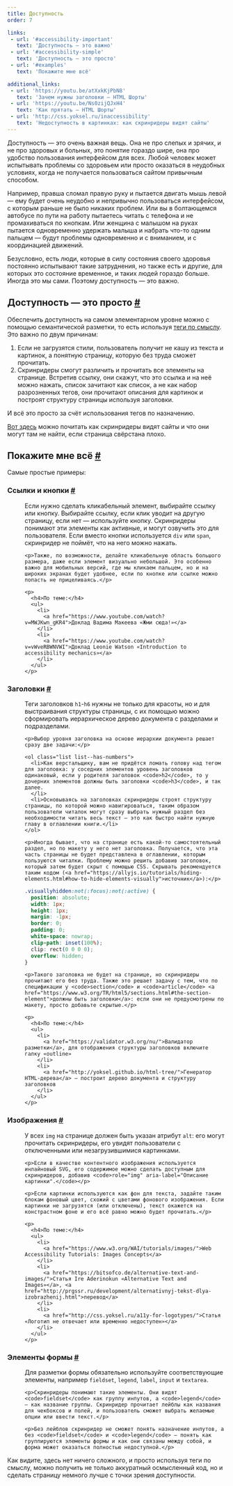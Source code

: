 ```yaml
---
title: Доступность
order: 7

links:
 - url: '#accessibility-important'
   text: 'Доступность — это важно'
 - url: '#accessibility-simple'
   text: 'Доступность — это просто'
 - url: '#examples'
   text: 'Покажите мне всё'

additional_links:
 - url: 'https://youtu.be/atXxkKjPbN8'
   text: 'Зачем нужны заголовки — HTML Шорты'
 - url: 'https://youtu.be/Ns0zijQJxH4'
   text: 'Как прятать — HTML Шорты'
 - url: 'http://css.yoksel.ru/inaccessibility'
   text: 'Недоступность в картинках: как скринридеры видят сайты'
---
```


<p id="accessibility-important">Доступность — это очень важная вещь. Она не про слепых и зрячих, и не про здоровых и больных, это понятие гораздо шире, она про удобство пользования интерфейсом для всех. Любой человек может испытывать проблемы со здоровьем или просто оказаться в неудобных условиях, когда не получается пользоваться сайтом привычным способом.</p>

<p>Например, правша сломал правую руку и пытается двигать мышь левой — ему будет очень неудобно и непривычно пользоваться интерфейсом, с которым раньше не было никаких проблем. Или вы в болтающемся автобусе по пути на работу пытаетесь читать с телефона и не промахиваться по кнопкам. Или женщина с малышом на руках пытается одновременно удержать малыша и набрать что-то одним пальцем — будут проблемы одновременно и с вниманием, и с координацией движений.</p>

<p>Безусловно, есть люди, которые в силу состояния своего здоровья постоянно испытывают такие затруднения, но также есть и другие, для которых это состояние временное, и таких людей гораздо больше. Иногда это мы сами. Поэтому доступность — это важно.</p>

<h2 id="accessibility-simple">Доступность — это просто <a class="post__anchor" href="#accessibility-simple">#</a></h2>

<p>Обеспечить доступность на самом элементарном уровне можно с помощью семантической разметки, то есть используя <a href="../first-steps/#tags">теги по смыслу</a>. Это важно по двум причинам:</p>

<ol class="list list--has-numbers">
  <li>Если не загрузятся стили, пользователь получит не кашу из текста и картинок, а понятную страницу, которую без труда сможет прочитать.</li>

  <li>Скринридеры смогут различить и прочитать все элементы на странице. Встретив ссылку, они скажут, что это ссылка и на неё можно нажать, список зачитают как список, а не как набор разрозненных тегов, они прочитают описания для картинок и построят структуру страницы используя заголовки.</li>
</ol>

<p>И всё это просто за счёт использования тегов по назначению.</p>

<p><a href="http://css.yoksel.ru/inaccessibility">Вот здесь</a> можно почитать как скринридеры видят сайты и что они могут там не найти, если страница свёрстана плохо.</p>

<h2 id="examples">Покажите мне всё <a class="post__anchor" href="#examples">#</a></h2>

<p>Самые простые примеры:</p>

<dl>
  <dt><h3 id="links-buttons">Ссылки и кнопки <a class="post__anchor" href="#links-buttons">#</a></h3></dt>
  <dd>
    <p>Если нужно сделать кликабельный элемент, выбирайте ссылку или кнопку. Выбирайте ссылку, если клик уводит на другую страницу, если нет — используйте кнопку. Скринридеры понимают эти элементы как активные, и могут озвучить это для пользователя. Если вместо кнопки используется <code>div</code> или <code>span</code>, скринридер не поймёт, что на него можно нажать.</p>

    <p>Также, по возможности, делайте кликабельную область большого размера, даже если элемент визуально небольшой. Это особенно важно для мобильных версий, где мы кликаем пальцем, но и на широких экранах будет удобнее, если по кнопке или ссылке можно попасть не прицеливаясь.</p>

    <p>
      <h4>По теме:</h4>
      <ul>
        <li>
          <a href="https://www.youtube.com/watch?v=MWJKwn_gKR4">Доклад Вадима Макеева «Жми сюда!»</a>
        </li>
        <li>
          <a href="https://www.youtube.com/watch?v=vWveRBWNVWI">Доклад Leonie Watson «Introduction to accessibility mechanics»</a>
        </li>
      </ul>
    </p>
  </dd>

  <dt><h3 id="headers">Заголовки <a class="post__anchor" href="#headers">#</a></h3></dt>
  <dd>
    <p>Теги заголовков <code>h1</code>-<code>h6</code> нужны не только для красоты, но и для выстраивания структуры страницы, с их помощью можно сформировать иерархическое дерево документа с разделами и подразделами.</p>

    <p>Выбор уровня заголовка на основе иерархии документа решает сразу две задачи:</p>

    <ol class="list list--has-numbers">
      <li>Как верстальщику, вам не придётся ломать голову над тегом для заголовка: у соседних элементов уровень заголовков одинаковый, если у родителя заголовок <code>h2</code>, то у дочерних элементов должны быть заголовки <code>h3</code>, и так далее.
      </li>
      <li>Основываясь на заголовках скринридеры строят структуру страницы, по которой можно навигироваться, таким образом пользователи читалок могут сразу выбрать нужный раздел без необходимости читать весь текст — это как быстро найти нужную главу в оглавлении книги.</li>
    </ol>

    <p>Иногда бывает, что на странице есть какой-то самостоятельный раздел, но по макету у него нет заголовка. Получается, что эта часть страницы не будет представлена в оглавлении, которым пользуются читалки. Проблему можно решить добавив заголовок, который затем будет скрыт с помощью CSS. Скрывать рекомендуется таким кодом (<a href="https://allyjs.io/tutorials/hiding-elements.html#how-to-hide-elements-visually">источник</a>):</p>

```css
.visuallyhidden:not(:focus):not(:active) {
  position: absolute;
  width: 1px;
  height: 1px;
  margin: -1px;
  border: 0;
  padding: 0;
  white-space: nowrap;
  clip-path: inset(100%);
  clip: rect(0 0 0 0);
  overflow: hidden;
}
```

    <p>Такого заголовка не будет на странице, но скринридеры прочитают его без труда. Также это решает задачу с тем, что по спецификации у <code>section</code> и <code>article</code> <a href="https://www.w3.org/TR/html5/sections.html#the-section-element">должны быть заголовки</a>: если они не предусмотрены по макету, просто добавьте скрытые.</p>

    <p>
      <h4>По теме:</h4>
      <ul>
        <li>
          <a href="https://validator.w3.org/nu/">Валидатор разметки</a>, для отображения структуры заголовков включите галку «outline»
        </li>
        <li>
          <a href="http://yoksel.github.io/html-tree/">Генератор HTML-дерева</a> — построит дерево документа и структуру заголовков
        </li>
      </ul>
    </p>
  </dd>

  <dt><h3 id="images">Изображения <a class="post__anchor" href="#images">#</a></h3></dt>

  <dd>
    <p>У всех <code>img</code> на странице должен быть указан атрибут <code>alt</code>: его могут прочитать скринридеры, его увидят пользователи с отключенными или незагрузившимися картинками.</p>

    <p>Если в качестве контентного изображения используется инлайновый SVG, его содержимое можно сделать доступным для скринридеров, добавив <code>role="img" aria-label="Описание картинки".</code></p>

    <p>Если картинки используются как фон для текста, задайте таким блокам фоновый цвет, схожий с цветами фонового изображения. Если картинки не загрузятся (или отключены), текст окажется на констрастном фоне и его всё равно можно будет прочитать.</p>

    <p>
      <h4>По теме:</h4>
      <ul>
        <li>
          <a href="https://www.w3.org/WAI/tutorials/images/">Web Accessibility Tutorials: Images Concepts</a>
        </li>
        <li>
          <a href="https://bitsofco.de/alternative-text-and-images/">Статья Ire Aderinokun «Alternative Text and Images»</a>, <a href="http://prgssr.ru/development/alternativnyj-tekst-dlya-izobrazhenij.html">перевод</a>
        </li>
        <li>
          <a href="http://css.yoksel.ru/a11y-for-logotypes/">Статья «Логотип не отвечает или временно недоступен»</a>
        </li>
      </ul>
    </p>
  </dd>

  <dt><h3 id="forms">Элементы формы <a class="post__anchor" href="#forms">#</a></h3></dt>

  <dd>
    <p>Для разметки формы обязательно используйте соответствующие элементы, например <code>fieldset</code>, <code>legend</code>, <code>label</code>, <code>input</code> и <code>textarea</code>.</p>

    <p>Скринридеры понимают такие элементы. Они видят <code>fieldset</code> как группу инпутов, а <code>legend</code> — как название группы. Скринридер прочитает лейблы как названия для чекбоксов и полей, и пользователь сможет выбрать желаемые опции или ввести текст.</p>

    <p>Без лейблов скринридер не сможет понять назначение инпутов, а без <code>fieldset</code> и <code>legend</code> — понять как группируются элементы формы и как они связаны между собой, и форма может оказаться полностью недоступной.</p>
  </dd>
</dl>

<p>Как видите, здесь нет ничего сложного, и просто используя теги по смыслу, можно получить не только аккуратный осмысленный код, но и сделать страницу немного лучше с точки зрения доступности.</p>

<!--
ФОРМЫ
фоновые цвета
 -->
